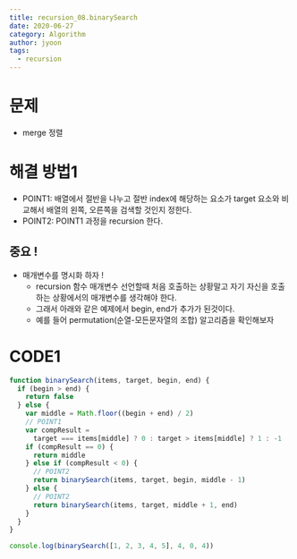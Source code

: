 ```yaml
---
title: recursion_08.binarySearch
date: 2020-06-27
category: Algorithm
author: jyoon
tags:
  - recursion
---
```

 
# 문제

- merge 정렬

# 해결 방법1

- POINT1: 배열에서 절반을 나누고 절반 index에 해당하는 요소가 target 요소와 비교해서 배열의 왼쪽, 오른쪽을 검색할 것인지 정한다.
- POINT2: POINT1 과정을 recursion 한다.

## 중요 !

- 매개변수를 명시화 하자 !
  - recursion 함수 매개변수 선언할때 처음 호출하는 상황말고 자기 자신을 호출하는 상황에서의 매개변수를 생각해야 한다.
  - 그래서 아래와 같은 예제에서 begin, end가 추가가 된것이다.
  - 예를 들어 permutation(순열-모든문자열의 조합) 알고리즘을 확인해보자

# CODE1

```js
function binarySearch(items, target, begin, end) {
  if (begin > end) {
    return false
  } else {
    var middle = Math.floor((begin + end) / 2)
    // POINT1
    var compResult =
      target === items[middle] ? 0 : target > items[middle] ? 1 : -1
    if (compResult == 0) {
      return middle
    } else if (compResult < 0) {
      // POINT2
      return binarySearch(items, target, begin, middle - 1)
    } else {
      // POINT2
      return binarySearch(items, target, middle + 1, end)
    }
  }
}

console.log(binarySearch([1, 2, 3, 4, 5], 4, 0, 4))
```
